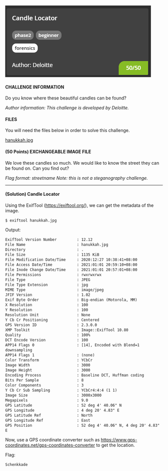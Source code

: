 ![challenge](./img/Capture.PNG)

#### CHALLENGE INFORMATION

Do you know where these beautiful candles can be found?

*Author information: This challenge is developed by Deloitte.*

#### FILES

You will need the files below in order to solve this challenge.

[hanukkah.jpg](./img/hanukkah.jpg)

#### (50 Points) EXCHANGEABLE IMAGE FILE

We love these candles so much. We would like to know the street they can be found on. Can you find out?

*Flag format: streetname*
*Note: this is not a steganography challenge.*

---

#### (Solution) Candle Locator

Using the ExifTool (https://exiftool.org/), we can get the metadata of the image.

```
$ exiftool hanukkah.jpg
```

Output:

```
ExifTool Version Number         : 12.12
File Name                       : hanukkah.jpg
Directory                       : .
File Size                       : 1135 KiB
File Modification Date/Time     : 2020:12:27 10:38:41+08:00
File Access Date/Time           : 2021:01:01 20:59:10+08:00
File Inode Change Date/Time     : 2021:01:01 20:57:01+08:00
File Permissions                : rwxrwxrwx
File Type                       : JPEG
File Type Extension             : jpg
MIME Type                       : image/jpeg
JFIF Version                    : 1.02
Exif Byte Order                 : Big-endian (Motorola, MM)
X Resolution                    : 100
Y Resolution                    : 100
Resolution Unit                 : None
Y Cb Cr Positioning             : Centered
GPS Version ID                  : 2.3.0.0
XMP Toolkit                     : Image::ExifTool 10.80
Quality                         : 100%
DCT Encode Version              : 100
APP14 Flags 0                   : [14], Encoded with Blend=1 downsampling
APP14 Flags 1                   : (none)
Color Transform                 : YCbCr
Image Width                     : 3000
Image Height                    : 3000
Encoding Process                : Baseline DCT, Huffman coding
Bits Per Sample                 : 8
Color Components                : 3
Y Cb Cr Sub Sampling            : YCbCr4:4:4 (1 1)
Image Size                      : 3000x3000
Megapixels                      : 9.0
GPS Latitude                    : 52 deg 4' 40.06" N
GPS Longitude                   : 4 deg 20' 4.83" E
GPS Latitude Ref                : North
GPS Longitude Ref               : East
GPS Position                    : 52 deg 4' 40.06" N, 4 deg 20' 4.83" E
```

Now, use a GPS coordinate converter such as https://www.gps-coordinates.net/gps-coordinates-converter to get the location.

Flag:

```
Schenkkade
```

